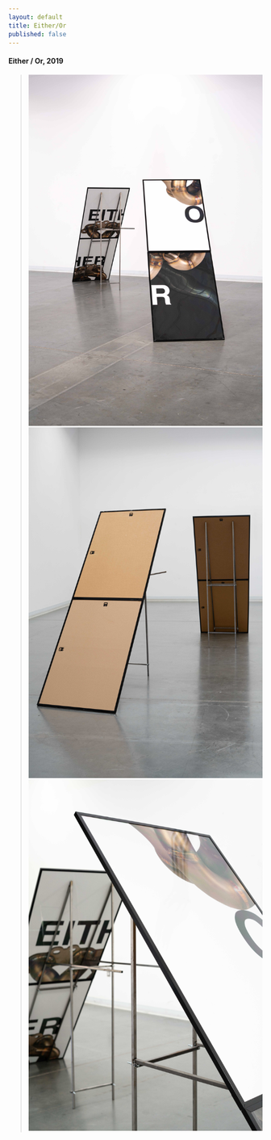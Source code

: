```yaml
---
layout: default
title: Either/Or
published: false
---
```


#### Either / Or, 2019



> ![](/Images/eitheror-1.jpg)
> ![](/Images/eitheror-2.jpg)
> ![](/Images/eitheror-3.jpg)
